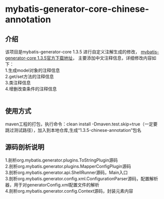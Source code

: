 # mybatis-generator-core-chinese-annotation
## 介绍
该项目是mybatis-generator-core 1.3.5 进行自定义注解生成的修改，
<a target=_blank href="https://github.com/mybatis/generator/releases">mybatis-generator-core 1.3.5官方下载地址</a>，
主要添加中文注释信息，详细修改内容如下：<br>
1.生成model对象的注释信息<br>
2.get/set方法的注释信息<br>
3.类注释信息<br>
4.增删改查条件的注释信息<br>
<br>
## 使用方式
maven工程的打包，执行命令：clean install -Dmaven.test.skip=true（一定要跳过测试路径），加入到本地仓库,生成“1.3.5-chinese-annotation”包名
<br>
## 源码剖析说明
1.剖析org.mybatis.generator.plugins.ToStringPlugin源码<br>
2.剖析org.mybatis.generator.plugins.MapperConfigPlugin源码<br>
3.剖析org.mybatis.generator.api.ShellRunner源码，Main入口<br>
3.剖析org.mybatis.generator.config.xml.ConfigurationParser源码，配置解析器，用于对generatorConfig.xml配置文件的解析<br>
4.剖析org.mybatis.generator.config.Context源码，封装<context>元素内容<br>